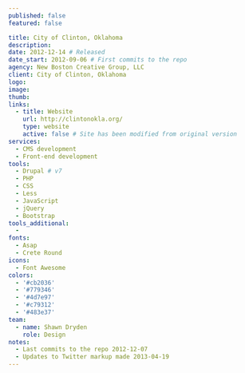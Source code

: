 ```yaml
---
published: false
featured: false

title: City of Clinton, Oklahoma
description:
date: 2012-12-14 # Released
date_start: 2012-09-06 # First commits to the repo
agency: New Boston Creative Group, LLC
client: City of Clinton, Oklahoma
logo:
image:
thumb:
links:
  - title: Website
    url: http://clintonokla.org/
    type: website
    active: false # Site has been modified from original version
services:
  - CMS development
  - Front-end development
tools:
  - Drupal # v7
  - PHP
  - CSS
  - Less
  - JavaScript
  - jQuery
  - Bootstrap
tools_additional:
  -
fonts:
  - Asap
  - Crete Round
icons:
  - Font Awesome
colors:
  - '#cb2036'
  - '#779346'
  - '#4d7e97'
  - '#c79312'
  - '#483e37'
team:
  - name: Shawn Dryden
    role: Design
notes:
  - Last commits to the repo 2012-12-07
  - Updates to Twitter markup made 2013-04-19
---
```

